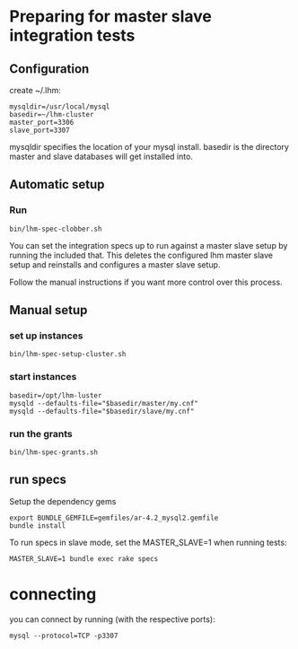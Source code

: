 # Preparing for master slave integration tests

## Configuration

create ~/.lhm:

    mysqldir=/usr/local/mysql
    basedir=~/lhm-cluster
    master_port=3306
    slave_port=3307

mysqldir specifies the location of your mysql install. basedir is the
directory master and slave databases will get installed into.

## Automatic setup

### Run

    bin/lhm-spec-clobber.sh

You can set the integration specs up to run against a master slave setup by
running the included that. This deletes the configured lhm master slave setup and reinstalls and configures a master slave setup.

Follow the manual instructions if you want more control over this process.

## Manual setup

### set up instances

    bin/lhm-spec-setup-cluster.sh

### start instances

    basedir=/opt/lhm-luster
    mysqld --defaults-file="$basedir/master/my.cnf"
    mysqld --defaults-file="$basedir/slave/my.cnf"

### run the grants

    bin/lhm-spec-grants.sh

## run specs

Setup the dependency gems

    export BUNDLE_GEMFILE=gemfiles/ar-4.2_mysql2.gemfile
    bundle install

To run specs in slave mode, set the MASTER_SLAVE=1 when running tests:

    MASTER_SLAVE=1 bundle exec rake specs

# connecting

you can connect by running (with the respective ports):

    mysql --protocol=TCP -p3307


